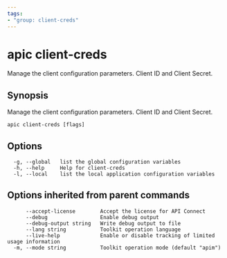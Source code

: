 ```yaml
---
tags:
- "group: client-creds"
---
```

# apic client-creds

Manage the client configuration parameters. Client ID and Client Secret.

## Synopsis

Manage the client configuration parameters. Client ID and Client Secret.

```
apic client-creds [flags]
```


## Options

```
  -g, --global   list the global configuration variables
  -h, --help     Help for client-creds
  -l, --local    list the local application configuration variables
```

## Options inherited from parent commands

```
      --accept-license        Accept the license for API Connect
      --debug                 Enable debug output
      --debug-output string   Write debug output to file
      --lang string           Toolkit operation language
      --live-help             Enable or disable tracking of limited usage information
  -m, --mode string           Toolkit operation mode (default "apim")
```
